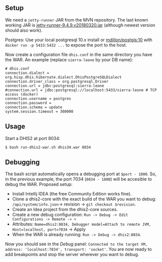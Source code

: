 ## Setup

We need a `jetty-runner` JAR from the MVN repository. The last known working JAR is [jetty-runner-9.4.9.v20180320.jar](https://repo1.maven.org/maven2/org/eclipse/jetty/jetty-runner/9.4.9.v20180320/jetty-runner-9.4.9.v20180320.jar) (although newest version should also work).

Postgres: Use your local postgresql 10.x install or [mdillon/postgis:10](https://hub.docker.com/r/mdillon/postgis) with `docker run -p 5433:5432 ...` to expose the port to the host.

Now create a configuration file `dhis.conf` in the same directory you have the WAR. An example (replace `sierra-leone` by your DB name):

```
# dhis.conf
connection.dialect = org.hisp.dhis.hibernate.dialect.DhisPostgreSQLDialect
connection.driver_class = org.postgresql.Driver
connection.url = jdbc:postgresql:sierra-leone
#connection.url = jdbc:postgresql://localhost:5433/sierra-leone # TCP access (docker)
connection.username = postgres
connection.password =
connection.schema = update
system.session.timeout = 360000
```

## Usage

Start a DHIS2 at port 8034:

```
$ bash run-dhis2-war.sh dhis34.war 8034
```

## Debugging

The bash script automatically opens a debugging port at `$port - 1000`. So, in the previous example, the port 7034 (`8034 - 1000`) will be accesible to debug the WAR. Proposed setup:

- Install Intellij IDEA (the free Community Edition works fine).
- Clone a dhis2-core with the exact build of the WAR you want to debug: `/api/system/info.json`-> revision -> `git checkout $revision`.
- Create an Idea project from the dhis2-core sources.
- Create a new debug configuration: `Run -> Debug -> Edit Configurations -> Remote -> +` 
- Attributes: `Name=dhis2:8034, Debugger model=Attach to remote JVM, Host=localhost, port=7034` -> Apply
- When the WAR is already running: `Run -> Debug -> dhis2:8034`.

Now you should see in the *Debug* panel: `Connected to the target VM, address: 'localhost:7034', transport: 'socket'`. You are now ready to add breakpoints and stop the server wherever you want to debug.
